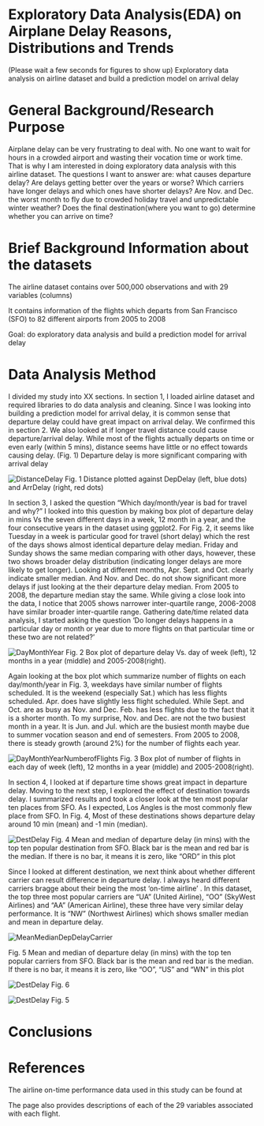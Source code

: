 # Exploratory Data Analysis(EDA) on Airplane Delay Reasons, Distributions and Trends

(Please wait a few seconds for figures to show up)
Exploratory data analysis on airline dataset and build a prediction model on arrival delay

# General Background/Research Purpose

Airplane delay can be very frustrating to deal with. No one want to wait for hours in a crowded airport and wasting their vocation time or work time. That is why I am interested in doing exploratory data analysis with this airline dataset. The questions I want to answer are: what causes departure delay? Are delays getting better over the years or worse? Which carriers have longer delays and which ones have shorter delays? Are Nov. and Dec. the worst month to fly due to crowded holiday travel and unpredictable winter weather? Does the final destination(where you want to go) determine whether you can arrive on time?

# Brief Background Information about the datasets

The airline dataset contains over 500,000 observations and with 29 variables (columns)

It contains information of the flights which departs from San Francisco (SFO) to 82 different airports from 2005 to 2008

Goal: do exploratory data analysis and build a prediction model for arrival delay

# Data Analysis Method

I divided my study into XX sections. In section 1, I loaded airline dataset and required libraries to do data analysis and cleaning. Since I was looking into building a prediction model for arrival delay, it is common sense that departure delay could have great impact on arrival delay. We confirmed this in section 2. We also looked at if longer travel distance could cause departure/arrival delay. While most of the flights actually departs on time or even early (within 5 mins),  distance seems have little or no effect towards causing delay. (Fig. 1) Departure delay is more significant comparing with arrival delay

![DistanceDelay](doc/DistanceDelay.png?raw=true "DistanceDelay")
Fig. 1 Distance plotted against DepDelay (left, blue dots) and ArrDelay (right, red dots)

In section 3, I asked the question “Which day/month/year is bad for travel and why?” I looked into this question by making box plot of departure delay in mins Vs the seven different days in a week, 12 month in a year, and the four consecutive years in the dataset using ggplot2. For Fig. 2, it seems like Tuesday in a week is particular good for travel (short delay) which the rest of the days shows almost identical departure delay median. Friday and Sunday shows the same median comparing with other days, however, these two shows broader delay distribution (indicating longer delays are more likely to get longer). Looking at different months,  Apr. Sept. and Oct. clearly indicate smaller median. And Nov. and Dec. do not show significant more delays if just looking at the their departure delay median. From 2005 to 2008, the departure median stay the same. While giving a close look into the data, I notice that 2005 shows narrower inter-quartile range, 2006-2008 have similar broader inter-quartile range. Gathering date/time related data analysis, I started asking the question ‘Do longer delays happens in a particular day or month or year due to more flights on that particular time or these two are not related?’ 

![DayMonthYear](doc/DayMonthYear.png?raw=true "DayMonthYear")
Fig. 2 Box plot of departure delay Vs. day of week (left), 12 months in a year (middle) and 2005-2008(right).

Again looking at the box plot which summarize number of flights on each day/month/year in Fig. 3, weekdays have similar number of flights scheduled. It is the weekend (especially Sat.) which has less flights scheduled. Apr. does have slightly less flight scheduled. While Sept. and Oct. are as busy as Nov. and Dec. Feb. has less flights due to the fact that it is a shorter month. To my surprise, Nov. and Dec. are not the two busiest month in a year. It is Jun. and Jul. which are the busiest month maybe due to summer vocation season and end of semesters. From 2005 to 2008, there is steady growth (around 2%) for the number of flights each year.

![DayMonthYearNumberofFlights](doc/DayMonthYearNumberofFlights.png?raw=true "DayMonthYearNumberofFlights")
Fig. 3 Box plot of number of flights in each day of week (left), 12 months in a year (middle) and 2005-2008(right).

In section 4, I looked at if departure time shows great impact in departure delay. Moving to the next step, I explored the effect of destination towards delay. I summarized results and took a closer look at the ten most popular ten places from SFO. As I expected, Los Angles is the most commonly flew place from SFO. In Fig. 4, Most of these destinations shows departure delay around 10 min (mean) and -1 min (median).

![DestDelay](doc/DestDelay.png?raw=true "DestDelay")
Fig. 4 Mean and median of departure delay (in mins) with the top ten popular destination from SFO. Black bar is the mean and red bar is the median. If there is no bar, it means it is zero, like “ORD” in this plot

Since I looked at different destination, we next think about whether different carrier can result difference in departure delay. I always heard different carriers bragge about their being the most ‘on-time airline’ . In this dataset, the top three most popular carriers are “UA” (United Airline), “OO” (SkyWest Airlines) and “AA” (American Airline), these three have very similar delay performance. It is “NW” (Northwest Airlines) which shows smaller median and mean in departure delay.

![MeanMedianDepDelayCarrier](doc/MeanMedianDepDelayCarrier.png?raw=true "MeanMedianDepDelayCarrier")

Fig. 5 Mean and median of departure delay (in mins) with the top ten popular carriers from SFO. Black bar is the mean and red bar is the median. If there is no bar, it means it is zero, like “OO”, “US” and “WN” in this plot


![DestDelay](doc/DestDelay.png?raw=true "DestDelay")
Fig. 6

![DestDelay](doc/DestDelay.png?raw=true "DestDelay")
Fig. 5 
# Conclusions



# References

The airline on-time performance data used in this study can be found at 


The page also provides descriptions of each of the 29 variables associated with each flight. 

